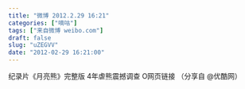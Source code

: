 ```yaml
---
title: "微博 2012.2.29 16:21"
categories: ["嘀咕"]
tags: ["来自微博 weibo.com"]
draft: false
slug: "uZEGVV"
date: "2012-02-29 16:21:00"
---
```


<p>纪录片《月亮熊》完整版 4年虐熊震撼调查 O网页链接  （分享自 @优酷网） ​​​​</p>
